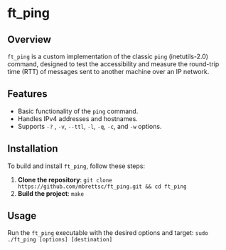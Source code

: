 # ft_ping

## Overview

`ft_ping` is a custom implementation of the classic `ping` (inetutils-2.0) command, designed to test the accessibility and measure the round-trip time (RTT) of messages sent to another machine over an IP network.

## Features

-   Basic functionality of the `ping` command.
-   Handles IPv4 addresses and hostnames.
-   Supports `-?` , `-v`, `--ttl`, `-l`, `-q`, `-c`, and `-w` options.


## Installation
 To build and install `ft_ping`, follow these steps: 
 1. **Clone the repository**: ```git clone https://github.com/mbrettsc/ft_ping.git && cd ft_ping``` 
 2. **Build the project**: ```make```
    
## Usage 
Run the `ft_ping` executable with the desired options and target: ```sudo ./ft_ping [options] [destination]```
